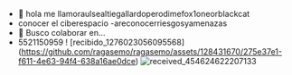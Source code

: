 - 👋 hola me llamoraulsealtiegallardoperodimefox1oneorblackcat
- conocer el ciberespacio
-areconocerriesgosyamenazas
- 💞️ Busco colaborar en...
- 5521150959 ! [recibido_1276023056095568] (https://github.com/ragasemo/ragasemo/assets/128431670/275e37e1-f611-4e63-94f4-638a16ae0dce)
![received_454624622207133](https://github.com/ragasemo/ragasemo/assets/128431670/0281e314-e7e3-4b8a-95cc-bb6da57c11ad)


<!---
ragasemo/ragasemo is a ✨ special ✨ repository because its `README.md` (this file) appears on your GitHub profile.
You can click the Preview link to take a look at your changes.
--->
